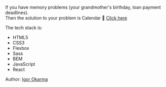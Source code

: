 If you have memory problems (your grandmother's birthday, loan payment deadlines). <br>Then the solution to your problem is Calendar 📅
<a href="https://famous-banoffee-d8ed42.netlify.app/">Click here</a>

The tech stack is:

<ul>
<li>HTML5</li>
<li>CSS3</li>
<li>Flexbox</li>
<li>Sass</li>
<li>BEM</li>
<li>JavaScript</li>
<li>React</li>
</ul>

Author: <a href="">Igor Okarma<a>
